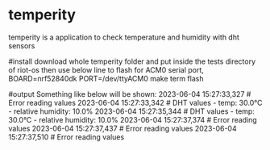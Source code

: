 # temperity
temperity is a application to check temperature and humidity with dht sensors

#install
download whole temperity folder and put inside the tests directory of riot-os
then use below line to flash for ACM0 serial port,
BOARD=nrf52840dk PORT=/dev/ttyACM0 make term flash

#output
Something like below will be shown:
2023-06-04 15:27:33,327 # Error reading values
2023-06-04 15:27:33,342 # DHT values - temp: 30.0°C - relative humidity: 10.0%
2023-06-04 15:27:35,344 # DHT values - temp: 30.0°C - relative humidity: 10.0%
2023-06-04 15:27:37,374 # Error reading values
2023-06-04 15:27:37,437 # Error reading values
2023-06-04 15:27:37,510 # Error reading values
